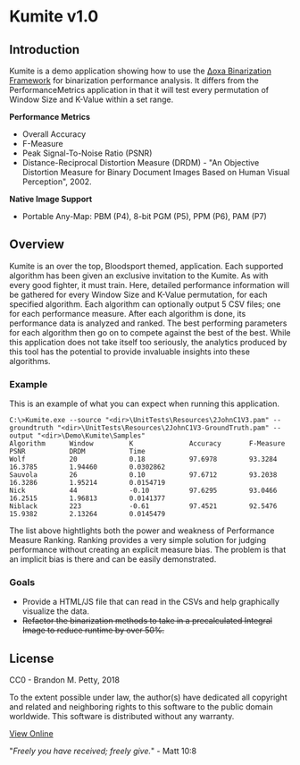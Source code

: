 # Kumite v1.0
## Introduction
Kumite is a demo application showing how to use the [Δoxa Binarization Framework](https://github.com/brandonmpetty/Doxa) for binarization performance analysis.
It differs from the PerformanceMetrics application in that it will test every permutation of Window Size and K-Value within a set range.

**Performance Metrics**
* Overall Accuracy
* F-Measure
* Peak Signal-To-Noise Ratio (PSNR)
* Distance-Reciprocal Distortion Measure (DRDM) - "An Objective Distortion Measure for Binary Document Images Based on Human Visual Perception", 2002.

**Native Image Support**
* Portable Any-Map: PBM (P4), 8-bit PGM (P5), PPM (P6), PAM (P7)

## Overview
Kumite is an over the top, Bloodsport themed, application.
Each supported algorithm has been given an exclusive invitation to the Kumite.
As with every good fighter, it must train.  Here, detailed performance information will be gathered for every Window Size and K-Value permutation, for each specified algorithm.
Each algorithm can optionally output 5 CSV files; one for each performance measure.
After each algorithm is done, its performance data is analyzed and ranked.
The best performing parameters for each algorithm then go on to compete against the best of the best.
While this application does not take itself too seriously, the analytics produced by this tool has the potential to provide invaluable insights into these algorithms.

### Example
This is an example of what you can expect when running this application.

```
C:\>Kumite.exe --source "<dir>\UnitTests\Resources\2JohnC1V3.pam" --groundtruth "<dir>\UnitTests\Resources\2JohnC1V3-GroundTruth.pam" --output "<dir>\Demo\Kumite\Samples"
Algorithm      Window         K              Accuracy       F-Measure      PSNR           DRDM           Time
Wolf           20             0.18           97.6978        93.3284        16.3785        1.94460        0.0302862
Sauvola        26             0.10           97.6712        93.2038        16.3286        1.95214        0.0154719
Nick           44             -0.10          97.6295        93.0466        16.2515        1.96813        0.0141377
Niblack        223            -0.61          97.4521        92.5476        15.9382        2.13264        0.0145479
```

The list above hightlights both the power and weakness of Performance Measure Ranking.
Ranking provides a very simple solution for judging performance without creating an explicit measure bias.
The problem is that an implicit bias is there and can be easily demonstrated.


### Goals
* Provide a HTML/JS file that can read in the CSVs and help graphically visualize the data.
* ~~Refactor the binarization methods to take in a precalculated Integral Image to reduce runtime by over 50%.~~

## License
CC0 - Brandon M. Petty, 2018

To the extent possible under law, the author(s) have dedicated all copyright and related and neighboring rights to this software to the public domain worldwide. This software is distributed without any warranty.

[View Online](https://creativecommons.org/publicdomain/zero/1.0/legalcode)

"*Freely you have received; freely give.*" - Matt 10:8